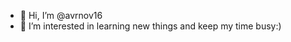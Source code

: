 - 👋 Hi, I’m @avrnov16
- 👀 I’m interested in learning new things and keep my time busy:) 
<!---
avrnov16/avrnov16 is a ✨ special ✨ repository because its `README.md` (this file) appears on your GitHub profile.
You can click the Preview link to take a look at your changes.
--->
